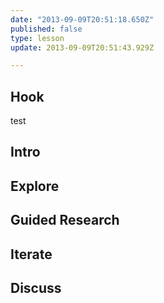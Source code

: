 ```yaml
---
date: "2013-09-09T20:51:18.650Z"
published: false
type: lesson
update: 2013-09-09T20:51:43.929Z

---
```


## Hook
test<!-- -->
## Intro
<!-- -->
## Explore
<!-- -->
## Guided Research
<!-- -->
## Iterate
<!-- -->
## Discuss

